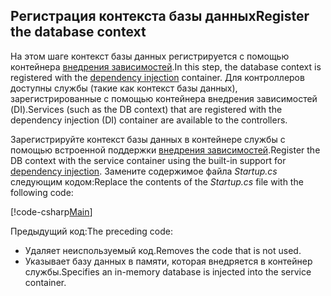 ## <a name="register-the-database-context"></a><span data-ttu-id="17bf3-101">Регистрация контекста базы данных</span><span class="sxs-lookup"><span data-stu-id="17bf3-101">Register the database context</span></span>

<span data-ttu-id="17bf3-102">На этом шаге контекст базы данных регистрируется с помощью контейнера [внедрения зависимостей](xref:fundamentals/dependency-injection).</span><span class="sxs-lookup"><span data-stu-id="17bf3-102">In this step, the database context is registered with the [dependency injection](xref:fundamentals/dependency-injection) container.</span></span> <span data-ttu-id="17bf3-103">Для контроллеров доступны службы (такие как контекст базы данных), зарегистрированные с помощью контейнера внедрения зависимостей (DI).</span><span class="sxs-lookup"><span data-stu-id="17bf3-103">Services (such as the DB context) that are registered with the dependency injection (DI) container are available to the controllers.</span></span>

<span data-ttu-id="17bf3-104">Зарегистрируйте контекст базы данных в контейнере службы с помощью встроенной поддержки [внедрения зависимостей](xref:fundamentals/dependency-injection).</span><span class="sxs-lookup"><span data-stu-id="17bf3-104">Register the DB context with the service container using the built-in support for [dependency injection](xref:fundamentals/dependency-injection).</span></span> <span data-ttu-id="17bf3-105">Замените содержимое файла *Startup.cs* следующим кодом:</span><span class="sxs-lookup"><span data-stu-id="17bf3-105">Replace the contents of the *Startup.cs* file with the following code:</span></span>

[!code-csharp[Main](../../tutorials/first-web-api/sample/TodoApi/Startup.cs?highlight=2,4,12)]

<span data-ttu-id="17bf3-106">Предыдущий код:</span><span class="sxs-lookup"><span data-stu-id="17bf3-106">The preceding code:</span></span>

* <span data-ttu-id="17bf3-107">Удаляет неиспользуемый код.</span><span class="sxs-lookup"><span data-stu-id="17bf3-107">Removes the code that is not used.</span></span>
* <span data-ttu-id="17bf3-108">Указывает базу данных в памяти, которая внедряется в контейнер службы.</span><span class="sxs-lookup"><span data-stu-id="17bf3-108">Specifies an in-memory database is injected into the service container.</span></span>